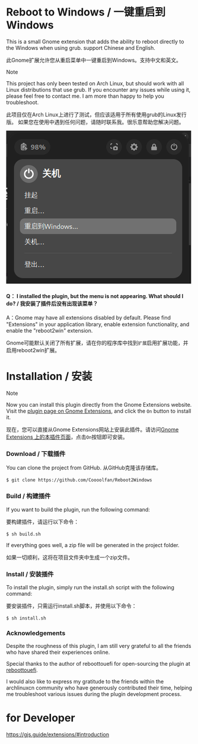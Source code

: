 # Reboot to Windows / 一键重启到Windows

This is a small Gnome extension that adds the ability to reboot directly to the Windows when using grub. support Chinese and English.

此Gnome扩展允许您从重启菜单中一键重启到Windows。支持中文和英文。

> [!NOTE]
>
> This project has only been tested on Arch Linux, but should work with all Linux distributions that use grub.
> If you encounter any issues while using it, please feel free to contact me. I am more than happy to help you troubleshoot.
>
> 此项目仅在Arch Linux上进行了测试，但应该适用于所有使用grub的Linux发行版。
> 如果您在使用中遇到任何问题，请随时联系我。很乐意帮助您解决问题。

![Screenshot of the extension option in the Gnome 45.1 menu](images/screenshot.png)


#### Q： I installed the plugin, but the menu is not appearing. What should I do? / 我安装了插件后没有出现该菜单？

A：Gnome may have all extensions disabled by default. Please find "Extensions" in your application library, enable extension functionality, and enable the "reboot2win" extension.

Gnome可能默认关闭了所有扩展，请在你的程序库中找到`扩展`启用扩展功能，并启用reboot2win扩展。

# Installation / 安装

> [!NOTE]
>
> Now you can install this plugin directly from the Gnome Extensions website. Visit the [plugin page on Gnome Extensions](https://extensions.gnome.org/extension/7385/reboot2windows/), and click the `On` button to install it.
>
> 现在，您可以直接从Gnome Extensions网站上安装此插件。请访问[Gnome Extensions 上的本插件页面](https://extensions.gnome.org/extension/7385/reboot2windows/)，点击`On`按钮即可安装。

### Download / 下载插件

You can clone the project from GitHub. 
从GitHub克隆该存储库。

`$ git clone https://github.com/Coooolfan/Reboot2Windows`

### Build / 构建插件

If you want to build the plugin, run the following command:

要构建插件，请运行以下命令：

`$ sh build.sh`

If everything goes well, a zip file will be generated in the project folder.

如果一切顺利，这将在项目文件夹中生成一个zip文件。

### Install / 安装插件

To install the plugin, simply run the install.sh script with the following command:

要安装插件，只需运行install.sh脚本，并使用以下命令：

`$ sh install.sh`


### Acknowledgements


Despite the roughness of this plugin, I am still very grateful to all the friends who have shared their experiences online.

Special thanks to the author of reboottouefi for open-sourcing the plugin at [reboottouefi](https://github.com/UbayGD/reboottouefi). 

I would also like to express my gratitude to the friends within the archlinuxcn community who have generously contributed their time, helping me troubleshoot various issues during the plugin development process.

# for Developer

<https://gjs.guide/extensions/#introduction> 